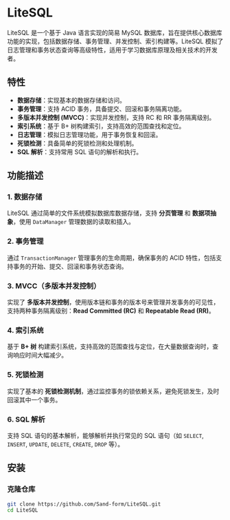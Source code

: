 # LiteSQL

LiteSQL 是一个基于 Java 语言实现的简易 MySQL 数据库，旨在提供核心数据库功能的实现，包括数据存储、事务管理、并发控制、索引构建等。LiteSQL 模拟了日志管理和事务状态查询等高级特性，适用于学习数据库原理及相关技术的开发者。

## 特性

- **数据存储**：实现基本的数据存储和访问。
- **事务管理**：支持 ACID 事务，具备提交、回滚和事务隔离功能。
- **多版本并发控制 (MVCC)**：实现并发控制，支持 RC 和 RR 事务隔离级别。
- **索引系统**：基于 B+ 树构建索引，支持高效的范围查找和定位。
- **日志管理**：模拟日志管理功能，用于事务恢复和回滚。
- **死锁检测**：具备简单的死锁检测和处理机制。
- **SQL 解析**：支持常用 SQL 语句的解析和执行。

## 功能描述

### 1. 数据存储

LiteSQL 通过简单的文件系统模拟数据库数据存储，支持 **分页管理** 和 **数据项抽象**，使用 `DataManager` 管理数据的读取和插入。

### 2. 事务管理

通过 `TransactionManager` 管理事务的生命周期，确保事务的 ACID 特性，包括支持事务的开始、提交、回滚和事务状态查询。

### 3. MVCC（多版本并发控制）

实现了 **多版本并发控制**，使用版本链和事务的版本号来管理并发事务的可见性，支持两种事务隔离级别：**Read Committed (RC)** 和 **Repeatable Read (RR)**。

### 4. 索引系统

基于 **B+ 树** 构建索引系统，支持高效的范围查找与定位，在大量数据查询时，查询响应时间大幅减少。

### 5. 死锁检测

实现了基本的 **死锁检测机制**，通过监控事务的锁依赖关系，避免死锁发生，及时回滚其中一个事务。

### 6. SQL 解析

支持 SQL 语句的基本解析，能够解析并执行常见的 SQL 语句（如 `SELECT`, `INSERT`, `UPDATE`, `DELETE`, `CREATE`, `DROP` 等）。

## 安装

### 克隆仓库

```bash
git clone https://github.com/Sand-form/LiteSQL.git
cd LiteSQL


